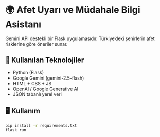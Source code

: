 # 🌍 Afet Uyarı ve Müdahale Bilgi Asistanı

Gemini API destekli bir Flask uygulamasıdır. Türkiye’deki şehirlerin afet risklerine göre öneriler sunar.

## 🔧 Kullanılan Teknolojiler
- Python (Flask)
- Google Gemini (gemini-2.5-flash)
- HTML + CSS + JS
- OpenAI / Google Generative AI
- JSON tabanlı yerel veri

## 🖥️ Kullanım
```bash
pip install -r requirements.txt
flask run
